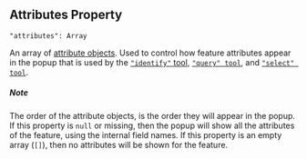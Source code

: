 ## Attributes Property
`"attributes": Array`

An array of [attribute objects](layer-attribute).
Used to control how feature attributes appear in the popup that is used by the [`"identify"` tool](../tools/identify-tool), [`"query" tool`](../tools/query-tool), and [`"select" tool`](../tools/select-tool).

##### Note

The order of the attribute objects, is the order they will appear in the popup.
If this property is `null` or missing, then the popup will show all the attributes of the feature, using the internal field names.
If this property is an empty array (`[]`), then no attributes will be shown for the feature.
